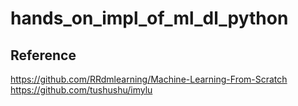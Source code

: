 # hands_on_impl_of_ml_dl_python






## Reference
https://github.com/RRdmlearning/Machine-Learning-From-Scratch
https://github.com/tushushu/imylu